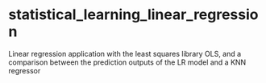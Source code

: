 # statistical_learning_linear_regression
Linear regression application with  the least squares library OLS, and  a comparison between the prediction outputs of the LR model and a KNN regressor
